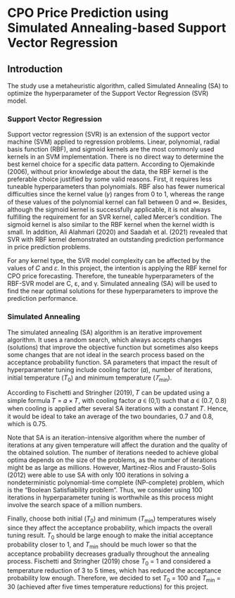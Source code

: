 # CPO Price Prediction using Simulated Annealing-based Support Vector Regression

## Introduction
The study use a metaheuristic algorithm, called Simulated Annealing (SA) to optimize the hyperparameter of the Support Vector Regression (SVR) model. 

### Support Vector Regression
Support vector regression (SVR) is an extension of the support vector machine (SVM) applied to regression problems. Linear, polynomial, radial basis function (RBF), and sigmoid kernels are the most commonly used kernels in an SVM implementation. There is no direct way to determine the best kernel choice for a specific data pattern. According to Ojemakinde (2006), without prior knowledge about the data, the RBF kernel is the preferable choice justified by some valid reasons. First, it requires less tuneable hyperparameters than polynomials. RBF also has fewer numerical difficulties since the kernel value (𝛾) ranges from 0 to 1, whereas the range of these values of the polynomial kernel can fall between 0 and ∞. Besides, although the sigmoid kernel is successfully applicable, it is not always fulfilling the requirement for an SVR kernel, called Mercer’s condition. The sigmoid kernel is also similar to the RBF kernel when the kernel width is small. In addition, Ali Alahmari (2020) and Saadah et al. (2021) revealed that SVR with RBF kernel demonstrated an outstanding prediction performance in price prediction problems.

For any kernel type, the SVR model complexity can be affected by the values of 𝐶 and 𝜀. In this project, the intention is applying the RBF kernel for CPO price forecasting. Therefore, the tuneable hyperparameters of the RBF-SVR model are C, ε, and γ. Simulated annealing (SA) will be used to find the near optimal solutions for these hyperparameters to improve the prediction performance.

### Simulated Annealing
The simulated annealing (SA) algorithm is an iterative improvement algorithm. It uses a random search, which always accepts changes (solutions) that improve the objective function but sometimes also keeps some changes that are not ideal in the search process based on the acceptance probability function. SA parameters that impact the result of hyperparameter tuning include cooling factor (𝛼), number of iterations, initial temperature (_T_<sub>0</sub>) and minimum temperature  (_𝑇_<sub>min</sub>).

According to Fischetti and Stringher (2019), 𝑇 can be updated using a simple formula 𝑇 = 𝛼 × 𝑇, with cooling factor 𝛼 ∈ (0,1) such that 𝛼 ∈ (0.7, 0.8) when cooling is applied after several SA iterations with a constant 𝑇. Hence, it would be ideal to take an average of the two boundaries, 0.7 and 0.8, which is 0.75.

Note that SA is an iteration-intensive algorithm where the number of iterations at any given temperature will affect the duration and the quality of the obtained solution. The number of iterations needed to achieve global optima depends on the size of the problems, as the number of iterations might be as large as millions. However, Martinez-Rios and Frausto-Solis (2012) were able to use SA with only 100 iterations in solving a nondeterministic polynomial-time complete (NP-complete) problem, which is the “Boolean Satisfiability problem”. Thus, we consider using 100 iterations in hyperparameter tuning is worthwhile as this process might involve the search space of a million numbers.

Finally, choose both initial (_T_<sub>0</sub>) and minimum (_T_<sub>min</sub>) temperatures wisely since they affect the acceptance probability, which impacts the overall tuning result. _T_<sub>0</sub> should be large enough to make the initial acceptance probability closer to 1, and _T_<sub>min</sub> should be much lower so that the acceptance probability decreases gradually throughout the annealing process. Fischetti and Stringher (2019) chose _T_<sub>0</sub> = 1 and considered a temperature reduction of 3 to 5 times, which has reduced the acceptance probability low enough. Therefore, we decided to set _T_<sub>0</sub> = 100 and _T_<sub>min</sub> = 30 (achieved after five times temperature reductions) for this project.




